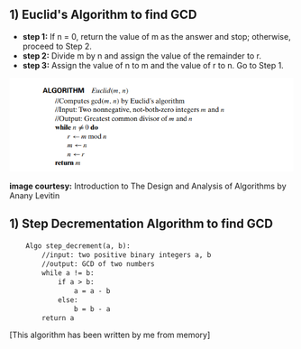## 1) Euclid's Algorithm to find GCD
- **step 1:** If n = 0, return the value of m as the answer and stop; otherwise,
proceed to Step 2.
- **step 2:** Divide m by n and assign the value of the remainder to r.
- **step 3:** Assign the value of n to m and the value of r to n. Go to Step 1.

![pesudo_euclid](../../img/pseudo_euclid.png)

**image courtesy:** Introduction to The Design and Analysis of Algorithms by Anany Levitin

## 1) Step Decrementation Algorithm to find GCD

```
    Algo step_decrement(a, b):
        //input: two positive binary integers a, b
        //output: GCD of two numbers
        while a != b:
            if a > b:
                a = a - b
            else:
                b = b - a
        return a
```
[This algorithm has been written by me from memory]